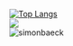 [![Top Langs](https://github-readme-stats.vercel.app/api/top-langs/?username=simonbaeck&theme=dark&layout=compact)](https://github.com/simonbaeck)  
<img src="https://github-readme-stats.vercel.app/api/?username=simonbaeck&show_icons=true&hide_border=false&icon_color=d8624c&ring_color=d8624c&count_private=true&include_all_commits=true&theme=dark&enable_animations=true" />
<br/>
<img src="https://komarev.com/ghpvc/?username=simonbaeck&style=flat&color=red" alt="simonbaeck" />
